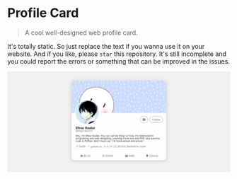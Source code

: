 # Profile Card
> A cool well-designed web profile card.

It's totally static. So just replace the text if you wanna use it on your website. And if you like, please `star` this repository. It's still incomplete and you could report the errors or something that can be improved in the issues.

![](./screenshot.png)
